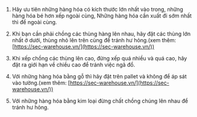 1. Hãy ưu tiên những hàng hóa có kích thước lớn nhất vào trong, những hàng hóa bé hơn xếp ngoài cùng, Những hàng hóa cần xuất đi sớm nhất thì để ngoài cùng.

2. Khi bạn cần phải chồng các thùng hàng lên nhau, hãy đặt các thùng lớn nhất ở dưới, thùng nhỏ lên trên cùng để tránh hư hỏng.(xem thêm: [https://sec-warehouse.vn/](https://sec-warehouse.vn/))

3. Khi xếp chồng các thùng lên cao, đừng xếp quá nhiều và quá cao, hãy đặt ra giới hạn về chiều cao để tránh việc ngã đổ.

4. Với những hàng hóa bằng gỗ thì hãy đặt trên pallet và không để áp sát vào tường.(xem thêm: [https://sec-warehouse.vn/](https://sec-warehouse.vn/))

6. Với những hàng hóa bằng kim loại đừng chất chồng chúng lên nhau để tránh hư hỏng.
